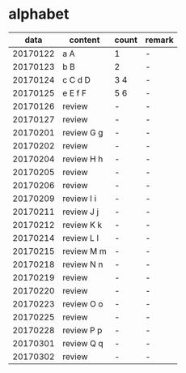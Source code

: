 # alphabet

|data|content|count|remark|
|---|---|---|---|
|20170122|a A|1|-|
|20170123|b B|2|-|
|20170124|c C d D|3 4|-|
|20170125|e E f F|5 6|-|
|20170126|review|-|-|
|20170127|review|-|-|
|20170201|review G g|-|-|
|20170202|review|-|-|
|20170204|review H h|-|-|
|20170205|review|-|-|
|20170206|review|-|-|
|20170209|review I i|-|-|
|20170211|review J j|-|-|
|20170212|review K k|-|-|
|20170214|review L l|-|-|
|20170215|review M m|-|-|
|20170218|review N n|-|-|
|20170219|review|-|-|
|20170220|review|-|-|
|20170223|review O o|-|-|
|20170225|review|-|-|
|20170228|review P p|-|-|
|20170301|review Q q|-|-|
|20170302|review|-|-|
